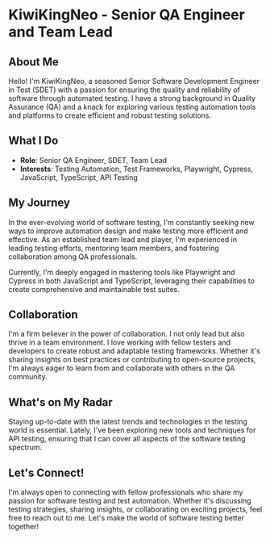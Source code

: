 # KiwiKingNeo - Senior QA Engineer and Team Lead

## About Me

Hello! I'm KiwiKingNeo, a seasoned Senior Software Development Engineer in Test (SDET) with a passion for ensuring the quality and reliability of software through automated testing. I have a strong background in Quality Assurance (QA) and a knack for exploring various testing automation tools and platforms to create efficient and robust testing solutions.

## What I Do

- **Role**: Senior QA Engineer, SDET, Team Lead
- **Interests**: Testing Automation, Test Frameworks, Playwright, Cypress, JavaScript, TypeScript, API Testing

## My Journey

In the ever-evolving world of software testing, I'm constantly seeking new ways to improve automation design and make testing more efficient and effective. As an established team lead and player, I'm experienced in leading testing efforts, mentoring team members, and fostering collaboration among QA professionals.

Currently, I'm deeply engaged in mastering tools like Playwright and Cypress in both JavaScript and TypeScript, leveraging their capabilities to create comprehensive and maintainable test suites.

## Collaboration

I'm a firm believer in the power of collaboration. I not only lead but also thrive in a team environment. I love working with fellow testers and developers to create robust and adaptable testing frameworks. Whether it's sharing insights on best practices or contributing to open-source projects, I'm always eager to learn from and collaborate with others in the QA community.

## What's on My Radar

Staying up-to-date with the latest trends and technologies in the testing world is essential. Lately, I've been exploring new tools and techniques for API testing, ensuring that I can cover all aspects of the software testing spectrum.

## Let's Connect!

I'm always open to connecting with fellow professionals who share my passion for software testing and test automation. Whether it's discussing testing strategies, sharing insights, or collaborating on exciting projects, feel free to reach out to me. Let's make the world of software testing better together!
